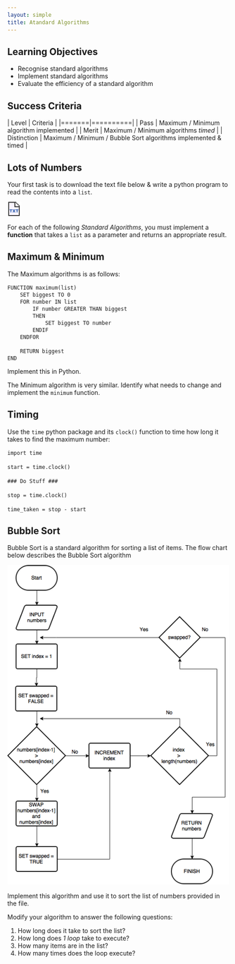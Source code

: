 ```yaml
---
layout: simple
title: Atandard Algorithms
---
```


## Learning Objectives

* Recognise standard algorithms
* Implement standard algorithms
* Evaluate the efficiency of a standard algorithm

## Success Criteria

| Level | Criteria |
|=======|==========|
| Pass  | Maximum / Minimum algorithm implemented |
| Merit | Maximum / Minimum algorithms *timed* |
| Distinction | Maximum / Minimum / Bubble Sort algorithms implemented & timed |


## Lots of Numbers

Your first task is to download the text file below & write a python program to read the contents into a `list`.

[![Numbers.txt](resources/txticon.png)](resources/numbers.txt)

For each of the following *Standard Algorithms*, you must implement a **function** that takes a `list` as a parameter and returns an appropriate result.

## Maximum & Minimum

The Maximum algorithms is as follows:

```
FUNCTION maximum(list)
    SET biggest TO 0
    FOR number IN list
        IF number GREATER THAN biggest
        THEN
            SET biggest TO number
        ENDIF
    ENDFOR
    
    RETURN biggest
END
```

Implement this in Python.

The Minimum algorithm is very similar. Identify what needs to change and implement the `minimum` function.

## Timing

Use the `time` python package and its `clock()` function to time how long it takes to find the maximum number:

```
import time

start = time.clock()

### Do Stuff ###

stop = time.clock()

time_taken = stop - start
```

## Bubble Sort

Bubble Sort is a standard algorithm for sorting a list of items. The flow chart below describes the Bubble Sort algorithm

![Bubble Sort Flowchart](resources/BubbleSort.png)

Implement this algorithm and use it to sort the list of numbers provided in the file.

Modify your algorithm to answer the following questions:

1. How long does it take to sort the list?
2. How long does *1 loop* take to execute?
2. How many items are in the list?
3. How many times does the loop execute?